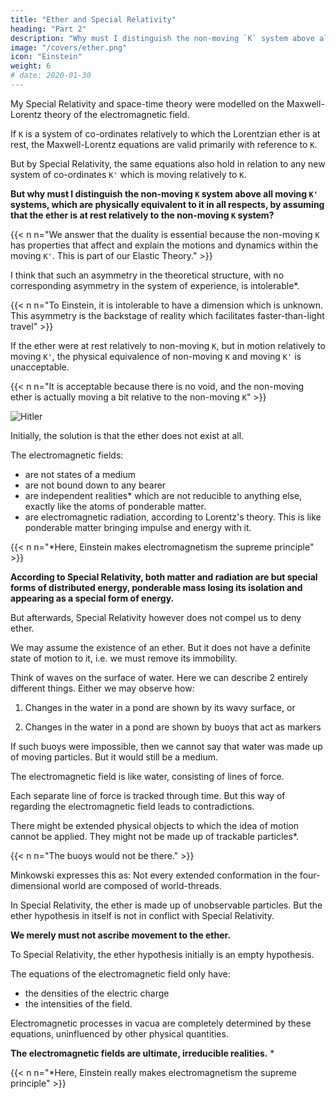 ```yaml
---
title: "Ether and Special Relativity"
heading: "Part 2"
description: "Why must I distinguish the non-moving `K` system above all moving `K'` systems, which are physically equivalent by assuming that the ether is at rest relatively to the non-moving `K`?"
image: "/covers/ether.png"
icon: "Einstein"
weight: 6
# date: 2020-01-30
---
```



My Special Relativity and space-time theory <!--  and the kinematics of the --> were modelled on the Maxwell-Lorentz theory of the electromagnetic field. 

<!-- This theory therefore satisfies the conditions of the special theory of relativity, but when viewed from the latter it acquires a novel aspect. For  -->

If `K` is a system of co-ordinates relatively to which the Lorentzian ether is at rest, the Maxwell-Lorentz equations are valid primarily with reference to `K`. 

But by Special Relativity, the same equations <!-- without any change of meaning --> also hold in relation to any new system of co-ordinates `K'` which is moving <!-- in uniform translation --> relatively to `K`. 

**But why must I distinguish the non-moving `K` system above all moving `K'` systems, which are physically equivalent to it in all respects, by assuming that the ether is at rest relatively to the non-moving `K` system?** 

{{< n n="We answer that the duality is essential because the non-moving `K` has properties that affect and explain the motions and dynamics within the moving `K'`. This is part of our Elastic Theory." >}} 


I think that such an asymmetry in the theoretical structure, with no corresponding asymmetry in the system of experience, is intolerable*. 

{{< n n="To Einstein, it is intolerable to have a dimension which is unknown. This asymmetry is the backstage of reality which facilitates faster-than-light travel" >}}


If the ether were at rest relatively to non-moving `K`, but in motion relatively to moving `K'`, the physical equivalence of non-moving `K` and moving `K'` is <!-- seems to me from the logical standpoint, not indeed  downright incorrect, but nevertheless-->  unacceptable.

{{< n n="It is acceptable because there is no void, and the non-moving ether is actually moving a bit relative to the non-moving `K`" >}}


![Hitler](/photos/medieval/hitler.jpg)

<!-- The next position which it was possible to take up in face of this state of things appeared to be the following.  -->

Initially, the solution is that the ether does not exist at all. 

The electromagnetic fields: 
- are not states of a medium
- are not bound down to any bearer
- are independent realities* which are not reducible to anything else, exactly like the atoms of ponderable matter. 
- are electromagnetic radiation, according to Lorentz's theory. This is like ponderable matter bringing impulse and energy with it.

{{< n n="*Here, Einstein makes electromagnetism the supreme principle" >}}


**According to Special Relativity, both matter and radiation are but special forms of distributed energy, ponderable mass losing its isolation and appearing as a special form of energy.**

But afterwards, Special Relativity however does not compel us to deny ether. 

We may assume the existence of an ether. But it does not have a definite state of motion to it, i.e. we must remove its immobility. <!-- by abstraction take from it the last mechanical characteristic which Lorentz had still left it.  -->

<!-- We shall see later that this point of view, the conceivability of which I shall at once endeavour to make more intelligible by a somewhat halting comparison, is justified by the results of the general theory of relativity. -->

Think of waves on the surface of water. Here we can describe 2 entirely different things. Either we may observe how:

1. Changes in the water in a pond are shown by its wavy surface, or

 <!-- The wavy surface between water in a pond and the air  in time.  -->

2. Changes in the water in a pond are shown by buoys that act as markers

If such buoys were impossible, then we cannot say that water was made up of moving particles. But it would still be a medium. 

<!-- air alters in the course of time; or else — with the help of small floats, for instance — we can observe how the position of the separate particles of water alters in the course of time. --> 

<!-- If the existence of such floats for tracking the motion of the particles of a fluid were a fundamental impossibility in physics — if, in fact, nothing else whatever were observable than the shape of the space occupied by the water as it varies in time, we should have no ground for the assumption that water consists of movable particles.  -->

<!-- But all the same we could characterise it as a medium. -->

The electromagnetic field is like water, consisting of lines of force. 

Each separate line of force is tracked through time. But this way of regarding the electromagnetic field leads to contradictions.

<!-- If we wish to interpret these lines of force to ourselves as something material in the ordinary sense, we are tempted to interpret the dynamic processes as motions of these lines of force, such that  -->


There might be extended physical objects to which the idea of motion cannot be applied. They might not be made up of trackable particles*. 

{{< n n="The buoys would not be there." >}}

<!-- They may not be thought of as consisting of particles which allow themselves to be separately tracked through time.  -->

Minkowski expresses this as: Not every extended conformation in the four-dimensional world <!-- can be regarded as --> are composed of world-threads. 

In Special Relativity, the ether is made up of unobservable particles. But the ether hypothesis in itself is not in conflict with Special Relativity. 

<!-- Only we must be on our guard against -->

**We merely must not ascribe movement to the ether.** 

To Special Relativity, the ether hypothesis initially is an empty hypothesis. 

The equations of the electromagnetic field only have:
- the densities of the electric charge
- the intensities of the field. 

Electromagnetic processes in vacua are completely determined by these equations, uninfluenced by other physical quantities.

**The electromagnetic fields are ultimate, irreducible realities.** *

{{< n n="*Here, Einstein really makes electromagnetism the supreme principle" >}}


